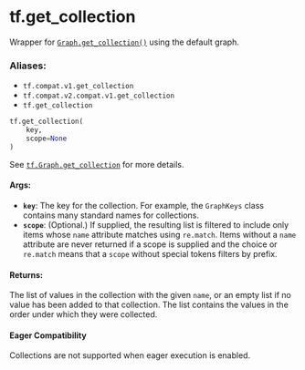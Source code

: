 <div itemscope itemtype="http://developers.google.com/ReferenceObject">
<meta itemprop="name" content="tf.get_collection" />
<meta itemprop="path" content="Stable" />
</div>

# tf.get_collection

Wrapper for <a href="../tf/Graph.md#get_collection"><code>Graph.get_collection()</code></a> using the default graph.

### Aliases:

* `tf.compat.v1.get_collection`
* `tf.compat.v2.compat.v1.get_collection`
* `tf.get_collection`

``` python
tf.get_collection(
    key,
    scope=None
)
```

<!-- Placeholder for "Used in" -->

See <a href="../tf/Graph.md#get_collection"><code>tf.Graph.get_collection</code></a>
for more details.

#### Args:


* <b>`key`</b>: The key for the collection. For example, the `GraphKeys` class contains
  many standard names for collections.
* <b>`scope`</b>: (Optional.) If supplied, the resulting list is filtered to include
  only items whose `name` attribute matches using `re.match`. Items without
  a `name` attribute are never returned if a scope is supplied and the
  choice or `re.match` means that a `scope` without special tokens filters
  by prefix.


#### Returns:

The list of values in the collection with the given `name`, or
an empty list if no value has been added to that collection. The
list contains the values in the order under which they were
collected.




#### Eager Compatibility
Collections are not supported when eager execution is enabled.

